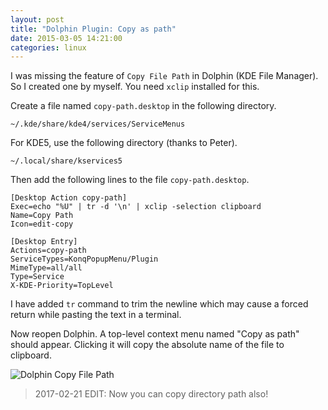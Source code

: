 ```yaml
---
layout: post
title: "Dolphin Plugin: Copy as path"
date: 2015-03-05 14:21:00
categories: linux
---
```


I was missing the feature of `Copy File Path` in Dolphin (KDE File Manager). So I created one by myself. You need `xclip` installed for this.

Create a file named `copy-path.desktop` in the following directory.

    ~/.kde/share/kde4/services/ServiceMenus

For KDE5, use the following directory (thanks to Peter).

    ~/.local/share/kservices5

Then add the following lines to the file `copy-path.desktop`.

    [Desktop Action copy-path]
    Exec=echo "%U" | tr -d '\n' | xclip -selection clipboard
    Name=Copy Path
    Icon=edit-copy

    [Desktop Entry]
    Actions=copy-path
    ServiceTypes=KonqPopupMenu/Plugin
    MimeType=all/all
    Type=Service
    X-KDE-Priority=TopLevel

I have added `tr` command to trim the newline which may cause a forced return while pasting the text in a terminal.

Now reopen Dolphin. A top-level context menu named "Copy as path" should appear. Clicking it will copy the absolute name of the file to clipboard.

![Dolphin Copy File Path](http://i.imgur.com/HUR1NDP.png)

> 2017-02-21 EDIT: Now you can copy directory path also!
